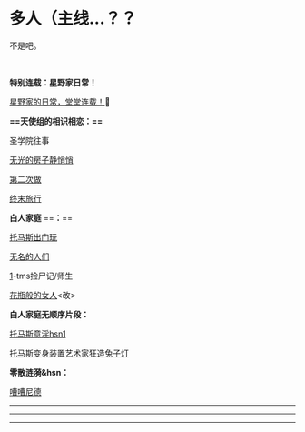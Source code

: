 # 多人（主线…？？

不是吧。

‍

**特别连载：星野家日常！** 

[星野家的日常，堂堂连载！](多人（主线…？？/星野家的日常，堂堂连载！.md)🏡

**==天使组的相识相恋：==** 

圣学院往事

[无光的房子静悄悄](多人（主线…？？/无光的房子静悄悄.md)

[第二次做](多人（主线…？？/第二次做.md)

[终末旅行](多人（主线…？？/终末旅行.md)

**白人家庭** ==**：**== 

[托马斯出门玩](多人（主线…？？/托马斯出门玩.md)

[无名的人们](多人（主线…？？/无名的人们.md)

[1](多人（主线…？？/1.md)-tms捡尸记/师生

[花瓶般的女人](多人（主线…？？/花瓶般的女人.md)<改>

**白人家庭无顺序片段：** 

[托马斯意淫hsn1](多人（主线…？？/托马斯意淫hsn1.md)

[托马斯变身装置艺术家狂造兔子灯](多人（主线…？？/托马斯变身装置艺术家狂造兔子灯.md)

**零散涟漪&amp;hsn：** 

[嘈嘈尼德](多人（主线…？？/嘈嘈尼德.md)

---

---

---

‍

